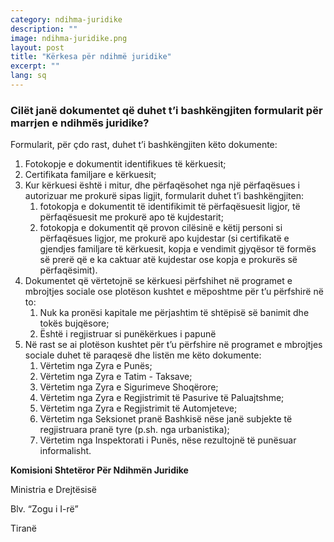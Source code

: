 ```yaml
---
category: ndihma-juridike
description: ""
image: ndihma-juridike.png
layout: post
title: "Kërkesa për ndihmë juridike"
excerpt: ""
lang: sq
---
```

<script>
var data = { topics: [
  {
    title: "Dokumentet që i bashkëngjiten kërkesës",
    text: function(){ return $("#part1").html(); }
  }
]}
</script>

<div id="part1" class="hidden">
<h3>Cilët janë dokumentet që duhet t’i bashkëngjiten formularit për marrjen e ndihmës juridike?</h3>
Formularit, për çdo rast, duhet t’i bashkëngjiten këto dokumente:
<ol>
<li>Fotokopje e dokumentit identifikues të kërkuesit;</li>
<li>Certifikata familjare e kërkuesit;</li>
<li>Kur kërkuesi është i mitur, dhe përfaqësohet nga një përfaqësues i autorizuar me prokurë sipas ligjit, formularit duhet t’i bashkëngjiten:
<ol>
<li>fotokopja e dokumentit të identifikimit të përfaqësuesit ligjor, të përfaqësuesit me prokurë apo të kujdestarit;</li>
<li>fotokopja e dokumentit që provon cilësinë e këtij personi si përfaqësues ligjor, me prokurë apo kujdestar (si certifikatë e gjendjes familjare të kërkuesit, kopja e vendimit gjyqësor të formës së prerë që e ka caktuar atë kujdestar ose kopja e prokurës së përfaqësimit).</li>
</ol></li>
<li>Dokumentet që vërtetojnë se kërkuesi përfshihet në  programet e mbrojtjes sociale ose plotëson kushtet e mëposhtme për t’u përfshirë në to:
<ol>
<li>Nuk ka pronësi kapitale me përjashtim të shtëpisë së banimit dhe tokës bujqësore;</li>
<li>Është i regjistruar si punëkërkues i papunë</li>
</ol></li>
<li>Në rast se ai plotëson kushtet për t’u përfshire në programet e mbrojtjes sociale duhet të paraqesë dhe listën me këto dokumente:
<ol>
<li>Vërtetim nga Zyra e Punës; </li>
<li>Vërtetim nga Zyra e Tatim - Taksave; </li>
<li>Vërtetim nga Zyra e Sigurimeve Shoqërore; </li>
<li>Vërtetim nga Zyra e Regjistrimit të Pasurive të Paluajtshme;</li>
<li>Vërtetim nga Zyra e Regjistrimit të Automjeteve;</li>
<li>Vërtetim nga Seksionet pranë Bashkisë nëse janë subjekte të regjistruara pranë tyre (p.sh. nga urbanistika);</li>
<li>Vërtetim nga Inspektorati i Punës, nëse rezultojnë të punësuar informalisht.</li>
</ol>
</li>
</ol>
<p><b>Komisioni Shtetëror Për Ndihmën Juridike</b></p>
<p>Ministria e Drejtësisë </p>
<p>Blv. “Zogu i I-rë”</p>
<p>Tiranë</p>
</div>

<div class="post-content"></div>
